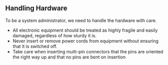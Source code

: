 ## Handling Hardware
To be a system administrator, we need to handle the hardware with care.
- All electronic equipment should be treated as highly fragile and easily damaged, regardless of how sturdy it is.
- Never insert or remove power cords from equipment without ensuring that it is switched off.
- Take care when inserting multi-pin connectors that the pins are oriented the right way up and that no pins are bent on insertion